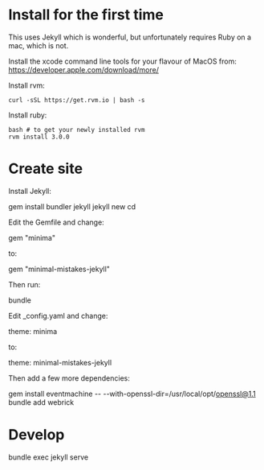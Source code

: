 # Install for the first time

This uses Jekyll which is wonderful, but unfortunately requires Ruby on a mac, which is not.

Install the xcode command line tools for your flavour of MacOS from: https://developer.apple.com/download/more/

Install rvm:

    curl -sSL https://get.rvm.io | bash -s

Install ruby:

    bash # to get your newly installed rvm
    rvm install 3.0.0

# Create site

Install Jekyll:

  gem install bundler jekyll
  jekyll new <SITE>
  cd <SITE>

Edit the Gemfile and change:

  gem "minima"

to:

  gem "minimal-mistakes-jekyll"

Then run:

  bundle

Edit _config.yaml and change:

  theme: minima

to:

  theme: minimal-mistakes-jekyll

Then add a few more dependencies:

  gem install eventmachine -- --with-openssl-dir=/usr/local/opt/openssl@1.1
  bundle add webrick

# Develop

  bundle exec jekyll serve
